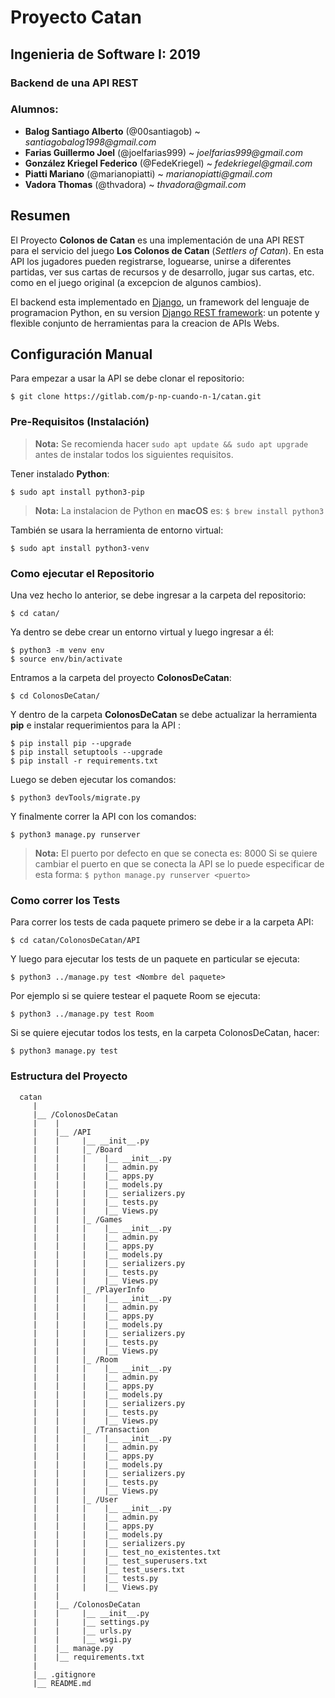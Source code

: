 Proyecto Catan
==

## Ingenieria de Software I: 2019

### Backend de una API REST

### Alumnos:
  * __Balog Santiago Alberto__ (@00santiagob) ~ _santiagobalog1998@gmail.com_
  * __Farias Guillermo Joel__ (@joelfarias999) ~ _joelfarias999@gmail.com_
  * __González Kriegel Federico__ (@FedeKriegel) ~ _fedekriegel@gmail.com_
  * __Piatti Mariano__ (@marianopiatti) ~ _marianopiatti@gmail.com_
  * __Vadora Thomas__ (@thvadora) ~ _thvadora@gmail.com_

## Resumen

 El Proyecto __Colonos de Catan__ es una implementación de una API REST para el servicio del juego __Los Colonos de Catan__ (_Settlers of Catan_). En esta API los jugadores pueden registrarse, loguearse, unirse a diferentes partidas, ver sus cartas de recursos y de desarrollo, jugar sus cartas, etc. como en el juego original (a excepcion de algunos cambios).

El backend esta implementado en [Django](https://www.djangoproject.com/), un framework del lenguaje de programacion Python, en su version [Django REST framework](https://www.django-rest-framework.org/): un potente y flexible conjunto de herramientas para la creacion de APIs Webs.

## Configuración Manual

Para empezar a usar la API se debe clonar el repositorio:

    $ git clone https://gitlab.com/p-np-cuando-n-1/catan.git

### Pre-Requisitos (Instalación)
> **Nota:**
> Se recomienda hacer `sudo apt update && sudo apt upgrade` antes de instalar todos los siguientes requisitos.

Tener instalado __Python__:
    
    $ sudo apt install python3-pip

> **Nota:**
> La instalacion de Python en __macOS__ es: `$ brew install python3`

También se usara la herramienta de entorno virtual:

    $ sudo apt install python3-venv

### Como ejecutar el Repositorio

Una vez hecho lo anterior, se debe ingresar a la carpeta del repositorio:

    $ cd catan/

Ya dentro se debe crear un entorno virtual y luego ingresar a él:

    $ python3 -m venv env
    $ source env/bin/activate

Entramos a la carpeta del proyecto __ColonosDeCatan__:

    $ cd ColonosDeCatan/

Y dentro de la carpeta __ColonosDeCatan__ se debe actualizar la herramienta __pip__ e instalar requerimientos para la API :

    $ pip install pip --upgrade
    $ pip install setuptools --upgrade
    $ pip install -r requirements.txt
    
Luego se deben ejecutar los comandos:

    $ python3 devTools/migrate.py
   
Y finalmente correr la API con los comandos:
    
    $ python3 manage.py runserver

> **Nota:**
> El puerto por defecto en que se conecta es: 8000
> Si se quiere cambiar el puerto en que se conecta la API se lo puede especificar de esta forma: `$ python manage.py runserver <puerto>`

### Como correr los Tests
Para correr los tests de cada paquete primero se debe ir a la carpeta API:

    $ cd catan/ColonosDeCatan/API
    
Y luego para ejecutar los tests de un paquete en particular se ejecuta:

    $ python3 ../manage.py test <Nombre del paquete>

Por ejemplo si se quiere testear el paquete Room se ejecuta:

    $ python3 ../manage.py test Room

Si se quiere ejecutar todos los tests, en la carpeta ColonosDeCatan, hacer:

    $ python3 manage.py test
    
### Estructura del Proyecto

      catan
         |
         |__ /ColonosDeCatan
         |    |
         |    |__ /API
         |    |     |__ __init__.py
         |    |     |_ /Board
         |    |     |    |__ __init__.py
         |    |     |    |__ admin.py
         |    |     |    |__ apps.py
         |    |     |    |__ models.py
         |    |     |    |__ serializers.py
         |    |     |    |__ tests.py
         |    |     |    |__ Views.py
         |    |     |_ /Games
         |    |     |    |__ __init__.py
         |    |     |    |__ admin.py
         |    |     |    |__ apps.py
         |    |     |    |__ models.py
         |    |     |    |__ serializers.py
         |    |     |    |__ tests.py
         |    |     |    |__ Views.py
         |    |     |_ /PlayerInfo
         |    |     |    |__ __init__.py
         |    |     |    |__ admin.py
         |    |     |    |__ apps.py
         |    |     |    |__ models.py
         |    |     |    |__ serializers.py
         |    |     |    |__ tests.py
         |    |     |    |__ Views.py
         |    |     |_ /Room
         |    |     |    |__ __init__.py
         |    |     |    |__ admin.py
         |    |     |    |__ apps.py
         |    |     |    |__ models.py
         |    |     |    |__ serializers.py
         |    |     |    |__ tests.py
         |    |     |    |__ Views.py
         |    |     |_ /Transaction
         |    |     |    |__ __init__.py
         |    |     |    |__ admin.py
         |    |     |    |__ apps.py
         |    |     |    |__ models.py
         |    |     |    |__ serializers.py
         |    |     |    |__ tests.py
         |    |     |    |__ Views.py
         |    |     |_ /User
         |    |     |    |__ __init__.py
         |    |     |    |__ admin.py
         |    |     |    |__ apps.py
         |    |     |    |__ models.py
         |    |     |    |__ serializers.py
         |    |     |    |__ test_no_existentes.txt
         |    |     |    |__ test_superusers.txt
         |    |     |    |__ test_users.txt
         |    |     |    |__ tests.py
         |    |     |    |__ Views.py
         |    |
         |    |__ /ColonosDeCatan
         |    |     |__ __init__.py
         |    |     |__ settings.py
         |    |     |__ urls.py
         |    |     |__ wsgi.py
         |    |__ manage.py
         |    |__ requirements.txt
         |
         |__ .gitignore
         |__ README.md